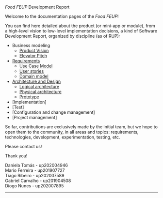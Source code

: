 _Food FEUP_ Development Report

Welcome to the documentation pages of the _Food FEUP_!

You can find here detailed about the product (or mini-app or module), from a high-level vision to low-level implementation decisions, a kind of Software Development Report, organized by discipline (as of RUP): 

* Business modeling 
  * [Product Vision](https://github.com/LEIC-ES-2021-22/2LEIC11T3/blob/main/docs/ProductVision.md)
  * [Elevator Pitch](https://github.com/LEIC-ES-2021-22/2LEIC11T3/blob/main/docs/ElevatorPitch.md)
* [Requirements](https://github.com/LEIC-ES-2021-22/2LEIC11T3/blob/main/docs/requirements.md)
  * [Use Case Model](https://github.com/LEIC-ES-2021-22/2LEIC11T3/blob/main/docs/requirements.md#Use-case-model)
  * [User stories](https://github.com/LEIC-ES-2021-22/2LEIC11T3/blob/main/docs/requirements.md#User-stories)
  * [Domain model](https://github.com/LEIC-ES-2021-22/2LEIC11T3/blob/main/docs/requirements.md#Domain-model)
* [Architecture and Design](https://github.com/LEIC-ES-2021-22/2LEIC11T3/blob/main/docs/ArchitectureAndDesign.md)
  * [Logical architecture](https://github.com/LEIC-ES-2021-22/2LEIC11T3/blob/main/docs/ArchitectureAndDesign.md#Logical-architecture)
  * [Physical architecture](https://github.com/LEIC-ES-2021-22/2LEIC11T3/blob/main/docs/ArchitectureAndDesign.md#Physical-architecture)
  * [Prototype](https://github.com/LEIC-ES-2021-22/2LEIC11T3/blob/main/docs/ArchitectureAndDesign.md#Vertical-prototype)
* [Implementation]
* [Test]
* [Configuration and change management]
* [Project management]

So far, contributions are exclusively made by the initial team, but we hope to open them to the community, in all areas and topics: requirements, technologies, development, experimentation, testing, etc.

Please contact us! 

Thank you!

Daniela Tomás - up202004946  
Mario Ferreira - up201907727  
Tiago Ribeiro - up202007589  
Gabriel Carvalho - up201904508  
Diogo Nunes - up202007895  
  
---
